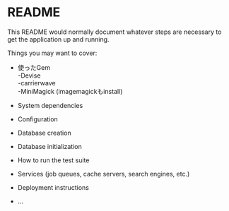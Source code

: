 # README

This README would normally document whatever steps are necessary to get the
application up and running.

Things you may want to cover:

* 使ったGem <br>
  -Devise <br>
  -carrierwave <br>
  -MiniMagick (imagemagickもinstall)
  
* System dependencies

* Configuration

* Database creation

* Database initialization

* How to run the test suite

* Services (job queues, cache servers, search engines, etc.)

* Deployment instructions

* ...
